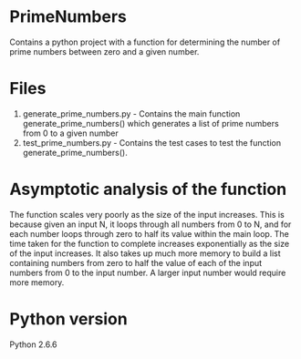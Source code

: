 # PrimeNumbers
Contains a python project with a function for determining the number of prime numbers between zero and a given number.

# Files
1. generate_prime_numbers.py - Contains the main function generate_prime_numbers() which generates a list of prime numbers from 0 to a given number  
2. test_prime_numbers.py - Contains the test cases to test the function generate_prime_numbers(). 

# Asymptotic analysis of the function
The function scales very poorly as the size of the input increases. This is because given an input N, it loops through all numbers from 0 to N, 
and for each number loops through zero to half its value within the main loop.
The time taken for the function to complete increases exponentially as the size of the input increases. 
It also takes up much more memory to build a list containing numbers from zero to half the value of each of the input numbers  from 0 to the input number.
A larger input number would require more memory.

# Python version
Python 2.6.6